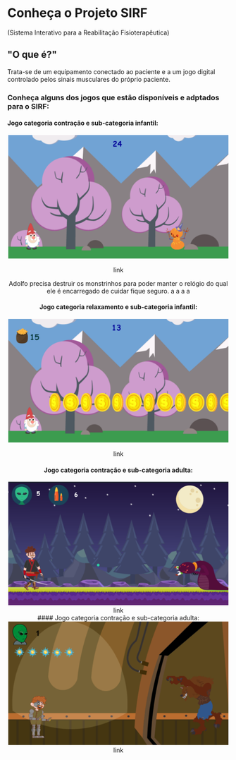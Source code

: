 # Conheça o Projeto SIRF
(Sistema Interativo para a Reabilitação Fisioterapêutica)

## "O que é?"
Trata-se de um equipamento conectado ao paciente e a um jogo digital controlado pelos sinais musculares do próprio paciente.

### Conheça alguns dos jogos que estão disponíveis e adptados para o SIRF:

#### Jogo categoria contração e sub-categoria infantil:
<center>
<img src="icon1.png" width="500" height="280"> 
  
link
  
Adolfo precisa destruir os monstrinhos para poder manter o relógio do qual ele é encarregado de cuidar fique seguro.
a
a
a
a
#### Jogo categoria relaxamento e sub-categoria infantil:
<center>
<img src="icon2.png" width="500" height="280"> 
  
  
link
<br>
#### Jogo categoria contração e sub-categoria adulta:
<center>
<img src="icon3.png" width="500" height="280"> 
link

<br>
#### Jogo categoria contração e sub-categoria adulta:
<center>
<img src="icon4.png" width="500" height="280"> 
link
